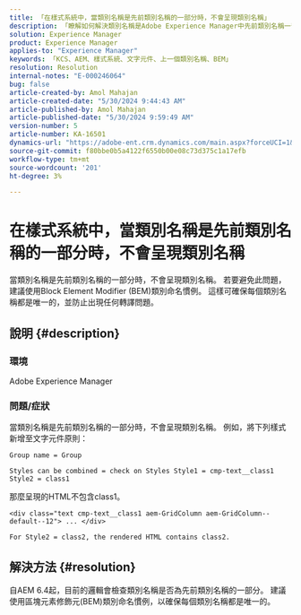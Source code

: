 ```yaml
---
title: 「在樣式系統中，當類別名稱是先前類別名稱的一部分時，不會呈現類別名稱」
description: 「瞭解如何解決類別名稱是Adobe Experience Manager中先前類別名稱一部分的問題。 使用BEM類別命名慣例。」
solution: Experience Manager
product: Experience Manager
applies-to: "Experience Manager"
keywords: 「KCS、AEM、樣式系統、文字元件、上一個類別名稱、BEM」
resolution: Resolution
internal-notes: "E-000246064"
bug: false
article-created-by: Amol Mahajan
article-created-date: "5/30/2024 9:44:43 AM"
article-published-by: Amol Mahajan
article-published-date: "5/30/2024 9:59:49 AM"
version-number: 5
article-number: KA-16501
dynamics-url: "https://adobe-ent.crm.dynamics.com/main.aspx?forceUCI=1&pagetype=entityrecord&etn=knowledgearticle&id=128bc938-691e-ef11-840a-6045bd06fa9d"
source-git-commit: f80bbe0b5a4122f6550b00e08c73d375c1a17efb
workflow-type: tm+mt
source-wordcount: '201'
ht-degree: 3%

---
```


# 在樣式系統中，當類別名稱是先前類別名稱的一部分時，不會呈現類別名稱


當類別名稱是先前類別名稱的一部分時，不會呈現類別名稱。 若要避免此問題，建議使用Block Element Modifier (BEM)類別命名慣例。 這樣可確保每個類別名稱都是唯一的，並防止出現任何轉譯問題。

## 說明 {#description}


### <b>環境</b>

Adobe Experience Manager



### <b>問題/症狀</b>

當類別名稱是先前類別名稱的一部分時，不會呈現類別名稱。 例如，將下列樣式新增至文字元件原則：


```
Group name = Group
```


`Styles can be combined = check on Styles Style1 = cmp-text__class1 Style2 = class1`



那麼呈現的HTML不包含class1。


```
<div class="text cmp-text__class1 aem-GridColumn aem-GridColumn--default--12"> ... </div>
```


`For Style2 = class2, the rendered HTML contains class2.`


## 解決方法 {#resolution}


自AEM 6.4起，目前的邏輯會檢查類別名稱是否為先前類別名稱的一部分。 建議使用區塊元素修飾元(BEM)類別命名慣例，以確保每個類別名稱都是唯一的。
